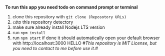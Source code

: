 **To run this app you need todo on command prompt or terminal**
1. clone this repository with `git clone (Reposotory URLs)`
2. `cd`to this repository detectory 
3. make sure already install Nodejs LTS version
4. run `npm install` 
5. run `npm start` if done it should automatically open your default browser with http://localhost:3000
HELLO
#*This repository is MIT License, but you need to contact to me before use it.*#
